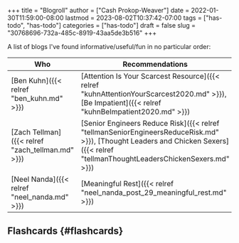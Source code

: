 +++
title = "Blogroll"
author = ["Cash Prokop-Weaver"]
date = 2022-01-30T11:59:00-08:00
lastmod = 2023-08-02T10:37:42-07:00
tags = ["has-todo", "has-todo"]
categories = ["has-todo"]
draft = false
slug = "30768696-732a-485c-8919-43aa5de3b516"
+++

A list of blogs I've found informative/useful/fun in no particular order:

| Who                                              | Recommendations                                                                                                                                                                    |
|--------------------------------------------------|------------------------------------------------------------------------------------------------------------------------------------------------------------------------------------|
| [Ben Kuhn]({{< relref "ben_kuhn.md" >}})         | [Attention Is Your Scarcest Resource]({{< relref "kuhnAttentionYourScarcest2020.md" >}}), [Be Impatient]({{< relref "kuhnBeImpatient2020.md" >}})                                  |
| [Zach Tellman]({{< relref "zach_tellman.md" >}}) | [Senior Engineers Reduce Risk]({{< relref "tellmanSeniorEngineersReduceRisk.md" >}}), [Thought Leaders and Chicken Sexers]({{< relref "tellmanThoughtLeadersChickenSexers.md" >}}) |
| [Neel Nanda]({{< relref "neel_nanda.md" >}})     | [Meaningful Rest]({{< relref "neel_nanda_post_29_meaningful_rest.md" >}})                                                                                                          |


## Flashcards {#flashcards}
